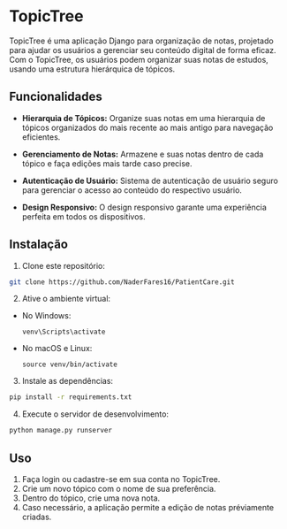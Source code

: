 # TopicTree

TopicTree é uma aplicação Django para organização de notas, projetado para ajudar os usuários a gerenciar seu conteúdo digital de forma eficaz. Com o TopicTree, os usuários podem organizar suas notas de estudos, usando uma estrutura hierárquica de tópicos.

## Funcionalidades

- **Hierarquia de Tópicos:** Organize suas notas em uma hierarquia de tópicos organizados do mais recente ao mais antigo para navegação eficientes.
  
- **Gerenciamento de Notas:** Armazene e suas notas dentro de cada tópico e faça edições mais tarde caso precise.
  
- **Autenticação de Usuário:** Sistema de autenticação de usuário seguro para gerenciar o acesso ao conteúdo do respectivo usuário.
  
- **Design Responsivo:** O design responsivo garante uma experiência perfeita em todos os dispositivos.

## Instalação

1. Clone este repositório:

```sh
git clone https://github.com/NaderFares16/PatientCare.git
```

2. Ative o ambiente virtual:

- No Windows:

  ```
  venv\Scripts\activate
  ```

- No macOS e Linux:

  ```
  source venv/bin/activate
  ```

3. Instale as dependências:

  ```sh
  pip install -r requirements.txt
  ```

4. Execute o servidor de desenvolvimento:

  ```sh
  python manage.py runserver
  ```

## Uso

1. Faça login ou cadastre-se em sua conta no TopicTree.
2. Crie um novo tópico com o nome de sua preferência.
3. Dentro do tópico, crie uma nova nota.
4. Caso necessário, a aplicação permite a edição de notas préviamente criadas.
